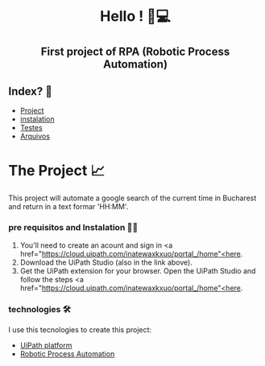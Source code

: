 <h1 align="center"> Hello ! 🤖💻 </h1>

<h2 align="center"> First project of RPA (Robotic Process Automation)</h2>

## Index? 🔖
- [Project](#the-projeto-)
- [instalation](#pre-requisitos-and-instalation)
- [Testes](#testes-%EF%B8%8F%EF%B8%8F)
- [Arquivos](#arquivos-open_file_folder)

# The Project 📈
This project will automate a google search of the current time in Bucharest and return in a text formar 'HH:MM'.

### pre requisitos and Instalation 📝🔧
1) You'll need to create an acount and sign in <a href="https://cloud.uipath.com/inatewaxkxuo/portal_/home"<here</a>. 
2) Download the UiPath Studio (also in the link above). 
3) Get the UiPath extension for your browser. Open the UiPath Studio and follow the steps <a href="https://cloud.uipath.com/inatewaxkxuo/portal_/home"<here</a>.

### technologies 🛠 
I use this tecnologies to create this project:
- [UiPath platform](https://www.uipath.com/)
- [Robotic Process Automation](https://www.google.com/search?q=RPA&sxsrf=AOaemvKZEBMaijv4ck7mcWTKXu9zPsUczQ%3A1635965074134&ei=ktiCYbe1B6DX1sQP34qzgA0&oq=RPA&gs_lcp=Cgdnd3Mtd2l6EAMyBwgAELEDEEMyBQgAEIAEMgQIABBDMgQIABBDMggIABCABBCxAzIFCAAQgAQyCwguEIAEEMcBEK8BMgUIABCABDIECAAQQzIECAAQQzoECCMQJzoOCC4QgAQQsQMQxwEQrwE6CAguEIAEELEDSgQIQRgAUM5CWJhEYOFFaABwAngAgAGHAYgB_gKSAQMwLjOYAQCgAQHAAQE&sclient=gws-wiz&ved=0ahUKEwi3xu7o7PzzAhWgq5UCHV_FDNAQ4dUDCA4&uact=5)
